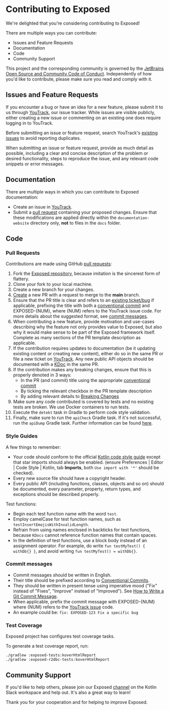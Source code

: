 <show-structure for="chapter,procedure" depth="3"/>

# Contributing to Exposed

We're delighted that you're considering contributing to Exposed!

There are multiple ways you can contribute:

* Issues and Feature Requests
* Documentation
* Code
* Community Support

This project and the corresponding community is governed by
the [JetBrains Open Source and Community Code of Conduct](https://confluence.jetbrains.com/display/ALL/JetBrains+Open+Source+and+Community+Code+of+Conduct).
Independently of how you'd like to contribute, please make sure you read and comply with it.

## Issues and Feature Requests

If you encounter a bug or have an idea for a new feature, please submit it to us through [YouTrack](https://youtrack.jetbrains.com/issues/EXPOSED),
our issue tracker. While issues are visible publicly, either creating a new issue or commenting on an existing one does require logging in to YouTrack.

Before submitting an issue or feature request, search YouTrack's [existing issues](https://youtrack.jetbrains.com/issues/EXPOSED) to avoid reporting duplicates.

When submitting an issue or feature request, provide as much detail as possible, including a clear and concise description of the problem or
desired functionality, steps to reproduce the issue, and any relevant code snippets or error messages.

## Documentation

There are multiple ways in which you can contribute to Exposed documentation:

- Create an issue in [YouTrack](https://youtrack.jetbrains.com/issues/EXPOSED).
- Submit a [pull request](#pull-requests) containing your proposed changes.
  Ensure that these modifications are applied directly within the `documentation-website` directory only, **not** to files in the `docs` folder.

## Code

### Pull Requests

Contributions are made using GitHub [pull requests](https://help.github.com/en/articles/about-pull-requests):

1. Fork the [Exposed repository](https://github.com/JetBrains/Exposed), because imitation is the sincerest form of flattery.
2. Clone your fork to your local machine.
3. Create a new branch for your changes.
4. [Create](https://github.com/JetBrains/Exposed/compare) a new PR with a request to merge to the **main** branch.
5. Ensure that the PR title is clear and refers to an [existing ticket/bug](https://youtrack.jetbrains.com/issues/EXPOSED) if applicable,
   prefixing the title with both a [conventional commit](https://www.conventionalcommits.org/en/v1.0.0/#summary)
   and EXPOSED-&lcub;NUM&rcub;, where &lcub;NUM&rcub; refers to the YouTrack issue code.
   For more details about the suggested format, see [commit messages](#commit-messages).
6. When contributing a new feature, provide motivation and use-cases describing why
   the feature not only provides value to Exposed, but also why it would make sense to be part of the Exposed framework itself.
   Complete as many sections of the PR template description as applicable.
7. If the contribution requires updates to documentation (be it updating existing content or creating new content), either do so in the same PR or
   file a new ticket on [YouTrack](https://youtrack.jetbrains.com/issues/EXPOSED).
   Any new public API objects should be documented with a [KDoc](https://kotlinlang.org/docs/kotlin-doc.html) in the same PR.
8. If the contribution makes any breaking changes, ensure that this is properly denoted in 3 ways:
   - In the PR (and commit) title using the appropriate [conventional commit](https://www.conventionalcommits.org/en/v1.0.0/#commit-message-with--to-draw-attention-to-breaking-change)
   - By ticking the relevant checkbox in the PR template description
   - By adding relevant details to [Breaking Changes](http://jetbrains.github.io/Exposed/breaking-changes.html)
9. Make sure any code contributed is covered by tests and no existing tests are broken. We use Docker containers to run tests.
10. Execute the `detekt` task in Gradle to perform code style validation. 
11. Finally, make sure to run the `apiCheck` Gradle task. If it's not successful, run the `apiDump` Gradle task. Further information can be
   found [here](https://github.com/Kotlin/binary-compatibility-validator).

### Style Guides

A few things to remember:

* Your code should conform to the official [Kotlin code style guide](https://kotlinlang.org/docs/reference/coding-conventions.html)
  except that star imports should always be enabled.
  (ensure Preferences | Editor | Code Style | Kotlin, tab **Imports**, both `Use import with '*'` should be checked).
* Every new source file should have a copyright header.
* Every public API (including functions, classes, objects and so on) should be documented,
  every parameter, property, return types, and exceptions should be described properly.

Test functions:

* Begin each test function name with the word `test`.
* Employ camelCase for test function names, such as `testInsertEmojisWithInvalidLength`. 
* Refrain from using names enclosed in backticks for test functions, because `KDocs` cannot reference function names that contain spaces.
* In the definition of test functions, use a block body instead of an assignment operator. 
  For example, do write `fun testMyTest() { withDb{} }`, and avoid writing `fun testMyTest() = withDb{}`.

### Commit messages

* Commit messages should be written in English.
* Their title should be prefixed according to [Conventional Commits](https://www.conventionalcommits.org/en/v1.0.0/#summary).
* They should be written in present tense using imperative mood ("Fix" instead of "Fixes", "Improve" instead of "Improved").
  See [How to Write a Git Commit Message](https://chris.beams.io/posts/git-commit/).
* When applicable, prefix the commit message with EXPOSED-&lcub;NUM&rcub; where &lcub;NUM&rcub; refers to the
  [YouTrack issue](https://youtrack.jetbrains.com/issues/EXPOSED) code.
* An example could be: `fix: EXPOSED-123 Fix a specific bug`

### Test Coverage

Exposed project has configures test coverage tasks.

To generate a test coverage report, run:
```shell
./gradlew :exposed-tests:koverHtmlReport
./gradlew :exposed-r2dbc-tests:koverHtmlReport
```

## Community Support

If you'd like to help others, please join our Exposed [channel](https://kotlinlang.slack.com/archives/C0CG7E0A1) on the Kotlin Slack workspace and
help out. It's also a great way to learn!

Thank you for your cooperation and for helping to improve Exposed.
